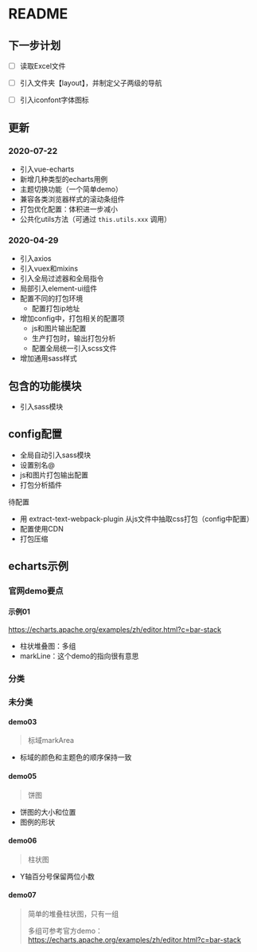 # README



## 下一步计划

- [ ] 读取Excel文件
- [ ] 引入文件夹【layout】，并制定父子两级的导航
- [ ] 引入iconfont字体图标







## 更新



### 2020-07-22

- 引入vue-echarts
- 新增几种类型的echarts用例
- 主题切换功能（一个简单demo）
- 兼容各类浏览器样式的滚动条组件
- 打包优化配置：体积进一步减小
- 公共化utils方法（可通过 `this.utils.xxx` 调用）



### 2020-04-29

- 引入axios
- 引入vuex和mixins
- 引入全局过滤器和全局指令
- 局部引入element-ui组件
- 配置不同的打包环境
  - 配置打包ip地址
- 增加config中，打包相关的配置项
  - js和图片输出配置
  - 生产打包时，输出打包分析
  - 配置全局统一引入scss文件
- 增加通用sass样式



## 包含的功能模块
- 引入sass模块



## config配置
- 全局自动引入sass模块
- 设置别名@
- js和图片打包输出配置
- 打包分析插件

待配置
- 用 extract-text-webpack-plugin 从js文件中抽取css打包（config中配置）
- 配置使用CDN
- 打包压缩



## echarts示例

### 官网demo要点

#### 示例01

https://echarts.apache.org/examples/zh/editor.html?c=bar-stack

- 柱状堆叠图：多组
- markLine：这个demo的指向很有意思

### 分类



### 未分类

#### demo03

> 标域markArea

- 标域的颜色和主题色的顺序保持一致







#### demo05

> 饼图

- 饼图的大小和位置
- 图例的形状





#### demo06

> 柱状图

- Y轴百分号保留两位小数



#### demo07

> 简单的堆叠柱状图，只有一组
>
> 多组可参考官方demo：https://echarts.apache.org/examples/zh/editor.html?c=bar-stack

















